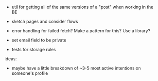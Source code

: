 - util for getting all of the same versions of a "post" when working in the BE
- sketch pages and consider flows

- error handling for failed fetch? Make a pattern for this? Use a library?
- set email field to be private

- tests for storage rules

ideas:
- maybe have a little breakdown of ~3-5 most active intentions on someone's profile
